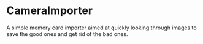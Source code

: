 # CameraImporter
A simple memory card importer aimed at quickly looking through images to save the good ones and get rid of the bad ones.
